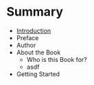 # Summary

* [Introduction](README.md)
* Preface
* Author
* About the Book
   * Who is this Book for?
   * asdf
* Getting Started

